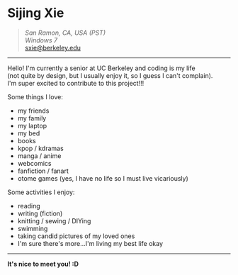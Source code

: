 # __Sijing Xie__

> _San Ramon, CA, USA (PST)_  
> _Windows 7_  
> [sxie@berkeley.edu](mailto:sxie@berkeley.edu)

- - -

Hello! I'm currently a senior at UC Berkeley and coding is my life  
(not quite by design, but I usually enjoy it, so I guess I can't complain).  
I'm super excited to contribute to this project!!!

Some things I love:

  * my friends
  * my family
  * my laptop
  * my bed
  * books
  * kpop / kdramas
  * manga / anime
  * webcomics
  * fanfiction / fanart
  * otome games (yes, I have no life so I must live vicariously)

Some activities I enjoy:

  * reading
  * writing (fiction)
  * knitting / sewing / DIYing
  * swimming
  * taking candid pictures of my loved ones
  * I'm sure there's more...I'm living my best life okay

- - -

__It's nice to meet you! :D__
